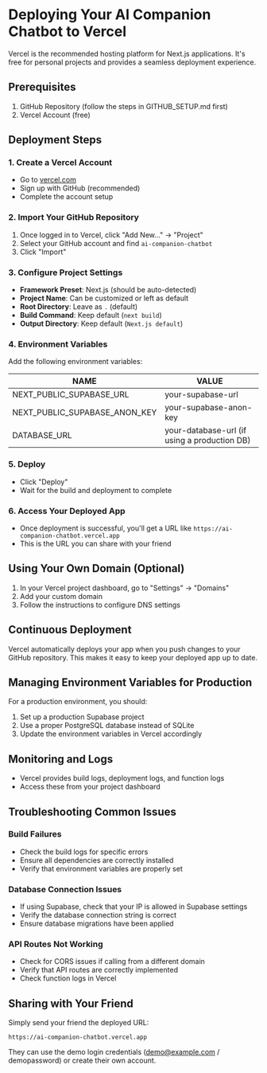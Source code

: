 # Deploying Your AI Companion Chatbot to Vercel

Vercel is the recommended hosting platform for Next.js applications. It's free for personal projects and provides a seamless deployment experience.

## Prerequisites

1. GitHub Repository (follow the steps in GITHUB_SETUP.md first)
2. Vercel Account (free)

## Deployment Steps

### 1. Create a Vercel Account

- Go to [vercel.com](https://vercel.com/)
- Sign up with GitHub (recommended)
- Complete the account setup

### 2. Import Your GitHub Repository

1. Once logged in to Vercel, click "Add New..." → "Project"
2. Select your GitHub account and find `ai-companion-chatbot`
3. Click "Import"

### 3. Configure Project Settings

- **Framework Preset**: Next.js (should be auto-detected)
- **Project Name**: Can be customized or left as default
- **Root Directory**: Leave as `.` (default)
- **Build Command**: Keep default (`next build`)
- **Output Directory**: Keep default (`Next.js default`)

### 4. Environment Variables

Add the following environment variables:

| NAME | VALUE |
|------|-------|
| NEXT_PUBLIC_SUPABASE_URL | your-supabase-url |
| NEXT_PUBLIC_SUPABASE_ANON_KEY | your-supabase-anon-key |
| DATABASE_URL | your-database-url (if using a production DB) |

### 5. Deploy

- Click "Deploy"
- Wait for the build and deployment to complete

### 6. Access Your Deployed App

- Once deployment is successful, you'll get a URL like `https://ai-companion-chatbot.vercel.app`
- This is the URL you can share with your friend

## Using Your Own Domain (Optional)

1. In your Vercel project dashboard, go to "Settings" → "Domains"
2. Add your custom domain
3. Follow the instructions to configure DNS settings

## Continuous Deployment

Vercel automatically deploys your app when you push changes to your GitHub repository. This makes it easy to keep your deployed app up to date.

## Managing Environment Variables for Production

For a production environment, you should:

1. Set up a production Supabase project
2. Use a proper PostgreSQL database instead of SQLite
3. Update the environment variables in Vercel accordingly

## Monitoring and Logs

- Vercel provides build logs, deployment logs, and function logs
- Access these from your project dashboard

## Troubleshooting Common Issues

### Build Failures

- Check the build logs for specific errors
- Ensure all dependencies are correctly installed
- Verify that environment variables are properly set

### Database Connection Issues

- If using Supabase, check that your IP is allowed in Supabase settings
- Verify the database connection string is correct
- Ensure database migrations have been applied

### API Routes Not Working

- Check for CORS issues if calling from a different domain
- Verify that API routes are correctly implemented
- Check function logs in Vercel

## Sharing with Your Friend

Simply send your friend the deployed URL:
```
https://ai-companion-chatbot.vercel.app
```

They can use the demo login credentials (demo@example.com / demopassword) or create their own account.
